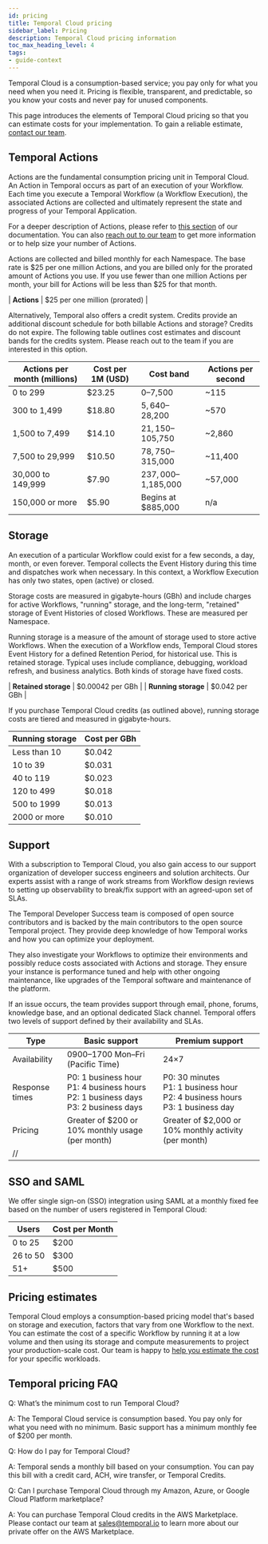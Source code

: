 ```yaml
---
id: pricing
title: Temporal Cloud pricing
sidebar_label: Pricing
description: Temporal Cloud pricing information
toc_max_heading_level: 4
tags:
- guide-context
---
```


<!-- THIS FILE IS GENERATED. DO NOT EDIT THIS FILE DIRECTLY -->

Temporal Cloud is a consumption-based service; you pay only for what you need when you need it. Pricing is flexible, transparent, and predictable, so you know your costs and never pay for unused components.

This page introduces the elements of Temporal Cloud pricing so that you can estimate costs for your implementation. To gain a reliable estimate, [contact our team](https://pages.temporal.io/contact-us).

## Temporal Actions

Actions are the fundamental consumption pricing unit in Temporal Cloud. An Action in Temporal occurs as part of an execution of your Workflow. Each time you execute a Temporal Workflow (a Workflow Execution), the associated Actions are collected and ultimately represent the state and progress of your Temporal Application.

For a deeper description of Actions, please refer to [this section](/cloud#action) of our documentation. You can also [reach out to our team](https://pages.temporal.io/contact-us) to get more information or to help size your number of Actions.

Actions are collected and billed monthly for each Namespace. The base rate is $25 per one million Actions, and you are billed only for the prorated amount of Actions you use. If you use fewer than one million Actions per month, your bill for Actions will be less than $25 for that month.

| **Actions** | $25 per one million (prorated) |

Alternatively, Temporal also offers a credit system. Credits provide an additional discount schedule for both billable Actions and storage? Credits do not expire. The following table outlines cost estimates and discount bands for the credits system. Please reach out to the team if you are interested in this option.

| **Actions per month (millions)** | **Cost per 1M (USD)** | **Cost band**       | **Actions per second** |
| -------------------------------- | --------------------- | ------------------- | ---------------------- |
| 0 to 299                         | $23.25                | $0–$7,500           | ~115                   |
| 300 to 1,499                     | $18.80                | $5,640–$28,200      | ~570                   |
| 1,500 to 7,499                   | $14.10                | $21,150–$105,750    | ~2,860                 |
| 7,500 to 29,999                  | $10.50                | $78,750–$315,000    | ~11,400                |
| 30,000 to 149,999                | $7.90                 | $237,000–$1,185,000 | ~57,000                |
| 150,000 or more                  | $5.90                 | Begins at $885,000  | n/a                    |

## Storage

An execution of a particular Workflow could exist for a few seconds, a day, month, or even forever. Temporal collects the Event History during this time and dispatches work when necessary. In this context, a Workflow Execution has only two states, open (active) or closed.

Storage costs are measured in gigabyte-hours (GBh) and include charges for active Workflows, "running" storage, and the long-term, "retained" storage of Event Histories of closed Workflows. These are measured per Namespace.

Running storage is a measure of the amount of storage used to store active Workflows. When the execution of a Workflow ends, Temporal Cloud stores Event History for a defined Retention Period, for historical use. This is retained storage. Typical uses include compliance, debugging, workload refresh, and business analytics. Both kinds of storage have fixed costs.

| **Retained storage** | $0.00042 per GBh |
| **Running storage** | $0.042 per GBh |

If you purchase Temporal Cloud credits (as outlined above), running storage costs are tiered and measured in gigabyte-hours.

| **Running storage** | **Cost per GBh** |
| ------------------- | ---------------- |
| Less than 10        | $0.042           |
| 10 to 39            | $0.031           |
| 40 to 119           | $0.023           |
| 120 to 499          | $0.018           |
| 500 to 1999         | $0.013           |
| 2000 or more        | $0.010           |

## Support

With a subscription to Temporal Cloud, you also gain access to our support organization of developer success engineers and solution architects. Our experts assist with a range of work streams from Workflow design reviews to setting up observability to break/fix support with an agreed-upon set of SLAs.

The Temporal Developer Success team is composed of open source contributors and is backed by the main contributors to the open source Temporal project. They provide deep knowledge of how Temporal works and how you can optimize your deployment.

They also investigate your Workflows to optimize their environments and possibly reduce costs associated with Actions and storage. They ensure your instance is performance tuned and help with other ongoing maintenance, like upgrades of the Temporal software and maintenance of the platform.

If an issue occurs, the team provides support through email, phone, forums, knowledge base, and an optional dedicated Slack channel. Temporal offers two levels of support defined by their availability and SLAs.

| **Type**       | **Basic support**                                                                            | **Premium support**                                                                    |
| -------------- | -------------------------------------------------------------------------------------------- | -------------------------------------------------------------------------------------- |
| Availability   | 0900–1700 Mon–Fri (Pacific Time)                                                             | 24×7                                                                                   |
| Response times | P0: 1 business hour<br/>P1: 4 business hours<br/>P2: 1 business days<br/>P3: 2 business days | P0: 30 minutes<br/>P1: 1 business hour<br/>P2: 4 business hours<br/>P3: 1 business day |
| Pricing        | Greater of $200 or 10% monthly usage (per month)                                             | Greater of $2,000 or 10% monthly activity (per month)                                  |
| //             |                                                                                              |                                                                                        |

## SSO and SAML

We offer single sign-on (SSO) integration using SAML at a monthly fixed fee based on the number of users registered in Temporal Cloud:

| **Users** | **Cost per Month** |
| --------- | ------------------ |
| 0 to 25   | $200               |
| 26 to 50  | $300               |
| 51+       | $500               |

## Pricing estimates

Temporal Cloud employs a consumption-based pricing model that's based on storage and execution, factors that vary from one Workflow to the next. You can estimate the cost of a specific Workflow by running it at a low volume and then using its storage and compute measurements to project your production-scale cost. Our team is happy to [help you estimate the cost](https://pages.temporal.io/contact-us) for your specific workloads.

## Temporal pricing FAQ

Q: What’s the minimum cost to run Temporal Cloud?

A: The Temporal Cloud service is consumption based. You pay only for what you need with no minimum. Basic support has a minimum monthly fee of $200 per month.

Q: How do I pay for Temporal Cloud?

A: Temporal sends a monthly bill based on your consumption. You can pay this bill with a credit card, ACH, wire transfer, or Temporal Credits.

Q: Can I purchase Temporal Cloud through my Amazon, Azure, or Google Cloud Platform marketplace?

A: You can purchase Temporal Cloud credits in the AWS Marketplace. Please contact our team at sales@temporal.io to learn more about our private offer on the AWS Marketplace.
